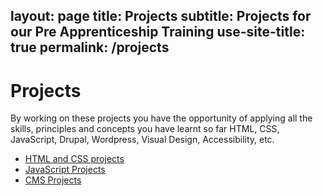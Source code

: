 layout: page
title: Projects
subtitle: Projects for our Pre Apprenticeship Training
use-site-title: true
permalink: /projects
---
# Projects
By working on these projects you have the opportunity of applying all the skills, principles and concepts you have learnt so far HTML, CSS, JavaScript, Drupal, Wordpress, Visual Design, Accessibility, etc.

  * [HTML and CSS projects](projects/html-css)
  * [JavaScript Projects](projects/js)
  * [CMS Projects](projects/cms)
